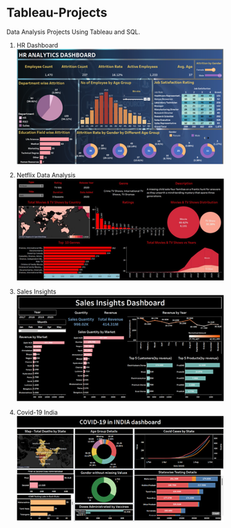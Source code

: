 # Tableau-Projects
Data Analysis Projects Using Tableau and SQL. 
1) HR Dashboard
![alt text](HR-dashboard/hr_dashboard_Final.png)

   
2) Netflix Data Analysis
 ![alt text](Netflix-Data-Analysis/netflix_dashboard.jpg)
3) Sales Insights
 ![alt text](Sales-Insights/Sales_insights_dashboard.png)
4) Covid-19 India
![alt text](Covid-19-India/covid_19_dashboard.png)

